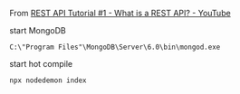From [REST API Tutorial #1 - What is a REST API? - YouTube](https://www.youtube.com/watch?v=BRdcRFvuqsE&list=PL4cUxeGkcC9jBcybHMTIia56aV21o2cZ8)



start MongoDB

`C:\"Program Files"\MongoDB\Server\6.0\bin\mongod.exe`



start hot compile

`npx nodedemon index`